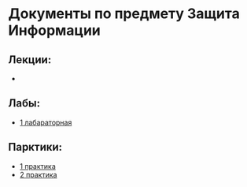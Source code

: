 # Документы по предмету Защита Информации

## Лекции:
 - 
 
## Лабы:
 - [1 лабараторная](1_lab.md)

## Парктики:
 - [1 практика](1_pract.md)
 - [2 практика](2_pract.md)